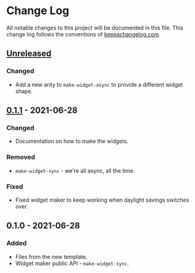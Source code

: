 # Change Log
All notable changes to this project will be documented in this file. This change log follows the conventions of [keepachangelog.com](http://keepachangelog.com/).

## [Unreleased]
### Changed
- Add a new arity to `make-widget-async` to provide a different widget shape.

## [0.1.1] - 2021-06-28
### Changed
- Documentation on how to make the widgets.

### Removed
- `make-widget-sync` - we're all async, all the time.

### Fixed
- Fixed widget maker to keep working when daylight savings switches over.

## 0.1.0 - 2021-06-28
### Added
- Files from the new template.
- Widget maker public API - `make-widget-sync`.

[Unreleased]: https://sourcehost.site/your-name/validate-cpf/compare/0.1.1...HEAD
[0.1.1]: https://sourcehost.site/your-name/validate-cpf/compare/0.1.0...0.1.1
